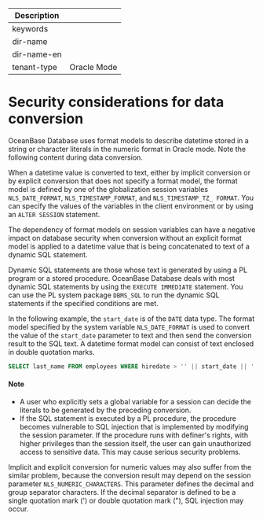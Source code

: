 | Description   |                 |
|---------------|-----------------|
| keywords      |                 |
| dir-name      |                 |
| dir-name-en   |                 |
| tenant-type   | Oracle Mode     |

# Security considerations for data conversion

OceanBase Database uses format models to describe datetime stored in a string or character literals in the numeric format in Oracle mode. Note the following content during data conversion.

When a datetime value is converted to text, either by implicit conversion or by explicit conversion that does not specify a format model, the format model is defined by one of the globalization session variables `NLS_DATE_FORMAT`, `NLS_TIMESTAMP_FORMAT`, and `NLS_TIMESTAMP_TZ_ FORMAT`. You can specify the values of the variables in the client environment or by using an `ALTER SESSION` statement.

The dependency of format models on session variables can have a negative impact on database security when conversion without an explicit format model is applied to a datetime value that is being concatenated to text of a dynamic SQL statement.

Dynamic SQL statements are those whose text is generated by using a PL program or a stored procedure. OceanBase Database deals with most dynamic SQL statements by using the `EXECUTE IMMEDIATE` statement. You can use the PL system package `DBMS_SQL` to run the dynamic SQL statements if the specified conditions are met.

In the following example, the `start_date` is of the `DATE` data type. The format model specified by the system variable `NLS_DATE_FORMAT` is used to convert the value of the `start_date` parameter to text and then send the conversion result to the SQL text. A datetime format model can consist of text enclosed in double quotation marks.

```sql
SELECT last_name FROM employees WHERE hiredate > '' || start_date || '';
```

  <main id="notice" type='explain'>
    <h4>Note</h4>
    <ul>
    <li>A user who explicitly sets a global variable for a session can decide the literals to be generated by the preceding conversion. </li>
    <li>If the SQL statement is executed by a PL procedure, the procedure becomes vulnerable to SQL injection that is implemented by modifying the session parameter. If the procedure runs with definer's rights, with higher privileges than the session itself, the user can gain unauthorized access to sensitive data. This may cause serious security problems. </li>
    </ul>
  </main>

Implicit and explicit conversion for numeric values may also suffer from the similar problem, because the conversion result may depend on the session parameter `NLS_NUMERIC_CHARACTERS`. This parameter defines the decimal and group separator characters. If the decimal separator is defined to be a single quotation mark (') or double quotation mark ("), SQL injection may occur.